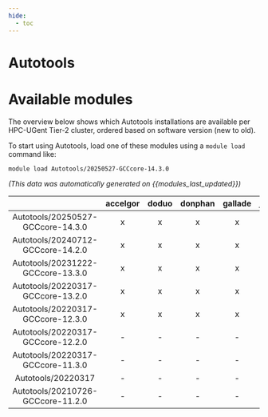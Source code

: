 ```yaml
---
hide:
  - toc
---
```


Autotools
=========

# Available modules


The overview below shows which Autotools installations are available per HPC-UGent Tier-2 cluster, ordered based on software version (new to old).

To start using Autotools, load one of these modules using a `module load` command like:

```shell
module load Autotools/20250527-GCCcore-14.3.0
```

*(This data was automatically generated on {{modules_last_updated}})*

| |accelgor|doduo|donphan|gallade|joltik|litleo|shinx|
| :---: | :---: | :---: | :---: | :---: | :---: | :---: | :---: |
|Autotools/20250527-GCCcore-14.3.0|x|x|x|x|x|x|x|
|Autotools/20240712-GCCcore-14.2.0|x|x|x|x|x|x|x|
|Autotools/20231222-GCCcore-13.3.0|x|x|x|x|x|x|x|
|Autotools/20220317-GCCcore-13.2.0|x|x|x|x|x|x|x|
|Autotools/20220317-GCCcore-12.3.0|x|x|x|x|x|x|x|
|Autotools/20220317-GCCcore-12.2.0|-|-|-|-|-|x|x|
|Autotools/20220317-GCCcore-11.3.0|-|-|-|-|-|x|x|
|Autotools/20220317|-|-|-|-|-|x|x|
|Autotools/20210726-GCCcore-11.2.0|-|-|-|-|-|x|x|
